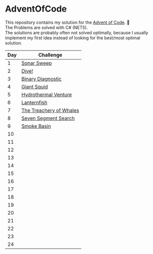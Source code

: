 # AdventOfCode
This repository contains my solution for the [Advent of Code](https://adventofcode.com/). 🎄<br>
The Problems are solved with C# (NET5). <br>
The solutions are probably often not solved optimally, because I usually implement my first idea instead of looking for the best/most optimal solution.

| Day 	| Challenge 	                                        |
|-----	|-----------	                                        |               
| 1   	| [Sonar Sweep](./SonarSweep)                         |
| 2   	| [Dive!](./Dive)                                     |
| 3   	| [Binary Diagnostic](./BinaryDiagnostic)             |
| 4   	| [Giant Squid](./GiantSquid)                         |
| 5   	| [Hydrothermal Venture](./HydrothermalVenture)       |
| 6   	| [Lanternfish](./LanternFish)                        |
| 7   	| [The Treachery of Whales](./TheTreacheryOfWhales)   |
| 8   	| [Seven Segment Search](./SevenSegmentSearch)        |
| 9   	| [Smoke Basin](./SmokeBasin)                         |
| 10  	|           	|
| 11  	|           	|
| 12  	|           	|
| 13  	|           	|
| 14  	|           	|
| 15  	|           	|
| 16  	|           	|
| 17  	|           	|
| 18  	|           	|
| 19  	|           	|
| 20  	|           	|
| 21  	|           	|
| 22  	|           	|
| 23  	|           	|
| 24  	|           	|
